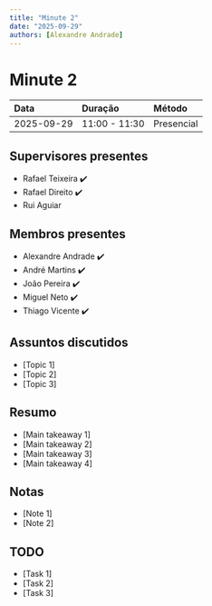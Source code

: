 ```yaml
---
title: "Minute 2"
date: "2025-09-29"
authors: [Alexandre Andrade]
---
```


# Minute 2

| **Data** | **Duração** | **Método** | 
|:----------|:------------|:-------------|
| 2025-09-29 | 11:00 - 11:30| Presencial |

## Supervisores presentes
- Rafael Teixeira ✔️
- Rafael Direito ✔️
- Rui Aguiar 

## Membros presentes
- Alexandre Andrade ✔️
- André Martins ✔️
- João Pereira ✔️
- Miguel Neto ✔️
- Thiago Vicente ✔️

## Assuntos discutidos
- [Topic 1]
- [Topic 2]
- [Topic 3]

## Resumo
- [Main takeaway 1]
- [Main takeaway 2]
- [Main takeaway 3]
- [Main takeaway 4]

## Notas
- [Note 1]
- [Note 2]

## TODO
- [Task 1]
- [Task 2]
- [Task 3]
